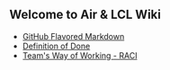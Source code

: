 ## Welcome to Air & LCL Wiki

- [GitHub Flavored Markdown](https://docs.github.com/en/github/writing-on-github/getting-started-with-writing-and-formatting-on-github/basic-writing-and-formatting-syntax)
- [Definition of Done](docs/Definition-of-Done.md)
- [Team's Way of Working - RACI](docs/Teams-Way-of-Work-RACI.md)